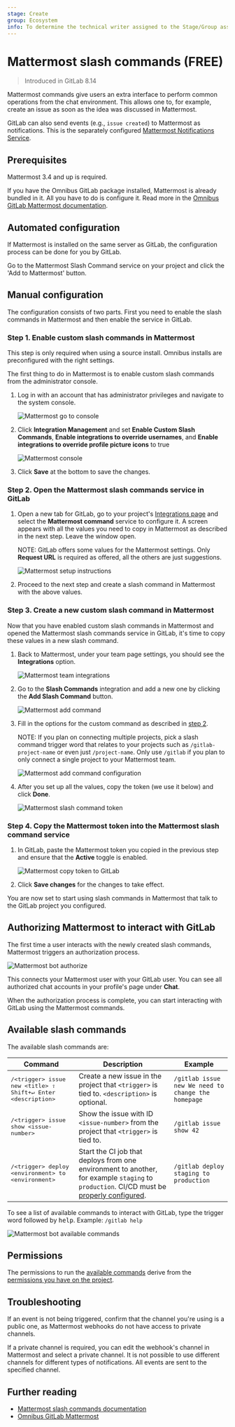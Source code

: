 ```yaml
---
stage: Create
group: Ecosystem
info: To determine the technical writer assigned to the Stage/Group associated with this page, see https://about.gitlab.com/handbook/engineering/ux/technical-writing/#assignments
---
```


# Mattermost slash commands **(FREE)**

> Introduced in GitLab 8.14

Mattermost commands give users an extra interface to perform common operations
from the chat environment. This allows one to, for example, create an issue as
soon as the idea was discussed in Mattermost.

GitLab can also send events (e.g., `issue created`) to Mattermost as notifications.
This is the separately configured [Mattermost Notifications Service](mattermost.md).

## Prerequisites

Mattermost 3.4 and up is required.

If you have the Omnibus GitLab package installed, Mattermost is already bundled
in it. All you have to do is configure it. Read more in the
[Omnibus GitLab Mattermost documentation](https://docs.gitlab.com/omnibus/gitlab-mattermost/).

## Automated configuration

If Mattermost is installed on the same server as GitLab, the configuration process can be
done for you by GitLab.

Go to the Mattermost Slash Command service on your project and click the 'Add to Mattermost' button.

## Manual configuration

The configuration consists of two parts. First you need to enable the slash
commands in Mattermost and then enable the service in GitLab.

### Step 1. Enable custom slash commands in Mattermost

This step is only required when using a source install. Omnibus installs are
preconfigured with the right settings.

The first thing to do in Mattermost is to enable custom slash commands from
the administrator console.

1. Log in with an account that has administrator privileges and navigate to the system
   console.

   ![Mattermost go to console](img/mattermost_goto_console.png)

1. Click **Integration Management** and set **Enable Custom Slash Commands**,
   **Enable integrations to override usernames**, and **Enable
   integrations to override profile picture icons** to true

   ![Mattermost console](img/mattermost_console_integrations.png)

1. Click **Save** at the bottom to save the changes.

### Step 2. Open the Mattermost slash commands service in GitLab

1. Open a new tab for GitLab, go to your project's
   [Integrations page](overview.md#accessing-integrations)
   and select the **Mattermost command** service to configure it.
   A screen appears with all the values you need to copy in Mattermost as
   described in the next step. Leave the window open.

   NOTE:
   GitLab offers some values for the Mattermost settings. Only **Request URL** is required
   as offered, all the others are just suggestions.

   ![Mattermost setup instructions](img/mattermost_config_help.png)

1. Proceed to the next step and create a slash command in Mattermost with the
   above values.

### Step 3. Create a new custom slash command in Mattermost

Now that you have enabled custom slash commands in Mattermost and opened
the Mattermost slash commands service in GitLab, it's time to copy these values
in a new slash command.

1. Back to Mattermost, under your team page settings, you should see the
   **Integrations** option.

   ![Mattermost team integrations](img/mattermost_team_integrations.png)

1. Go to the **Slash Commands** integration and add a new one by clicking the
   **Add Slash Command** button.

   ![Mattermost add command](img/mattermost_add_slash_command.png)

1. Fill in the options for the custom command as described in
   [step 2](#step-2-open-the-mattermost-slash-commands-service-in-gitlab).

   NOTE:
   If you plan on connecting multiple projects, pick a slash command trigger
   word that relates to your projects such as `/gitlab-project-name` or even
   just `/project-name`. Only use `/gitlab` if you plan to only connect a single
   project to your Mattermost team.

   ![Mattermost add command configuration](img/mattermost_slash_command_configuration.png)

1. After you set up all the values, copy the token (we use it below) and
   click **Done**.

   ![Mattermost slash command token](img/mattermost_slash_command_token.png)

### Step 4. Copy the Mattermost token into the Mattermost slash command service

1. In GitLab, paste the Mattermost token you copied in the previous step and
   ensure that the **Active** toggle is enabled.

   ![Mattermost copy token to GitLab](img/mattermost_gitlab_token.png)

1. Click **Save changes** for the changes to take effect.

You are now set to start using slash commands in Mattermost that talk to the
GitLab project you configured.

## Authorizing Mattermost to interact with GitLab

The first time a user interacts with the newly created slash commands,
Mattermost triggers an authorization process.

![Mattermost bot authorize](img/mattermost_bot_auth.png)

This connects your Mattermost user with your GitLab user. You can
see all authorized chat accounts in your profile's page under **Chat**.

When the authorization process is complete, you can start interacting with
GitLab using the Mattermost commands.

## Available slash commands

The available slash commands are:

| Command | Description | Example |
| ------- | ----------- | ------- |
| <kbd>/&lt;trigger&gt; issue new &lt;title&gt; <kbd>⇧ Shift</kbd>+<kbd>↵ Enter</kbd> &lt;description&gt;</kbd> | Create a new issue in the project that `<trigger>` is tied to. `<description>` is optional. | `/gitlab issue new We need to change the homepage` |
| <kbd>/&lt;trigger&gt; issue show &lt;issue-number&gt;</kbd> | Show the issue with ID `<issue-number>` from the project that `<trigger>` is tied to. | `/gitlab issue show 42` |
| <kbd>/&lt;trigger&gt; deploy &lt;environment&gt; to &lt;environment&gt;</kbd> | Start the CI job that deploys from one environment to another, for example `staging` to `production`. CI/CD must be [properly configured](../../../ci/yaml/README.md). | `/gitlab deploy staging to production` |

To see a list of available commands to interact with GitLab, type the
trigger word followed by <kbd>help</kbd>. Example: `/gitlab help`

![Mattermost bot available commands](img/mattermost_bot_available_commands.png)

## Permissions

The permissions to run the [available commands](#available-slash-commands) derive from
the [permissions you have on the project](../../permissions.md#project-members-permissions).

## Troubleshooting

If an event is not being triggered, confirm that the channel you're using is a public one, as
Mattermost webhooks do not have access to private channels.

If a private channel is required, you can edit the webhook's channel in Mattermost and
select a private channel. It is not possible to use different channels for
different types of notifications. All events are sent to the specified channel.

## Further reading

- [Mattermost slash commands documentation](https://docs.mattermost.com/developer/slash-commands.html)
- [Omnibus GitLab Mattermost](https://docs.gitlab.com/omnibus/gitlab-mattermost/)
